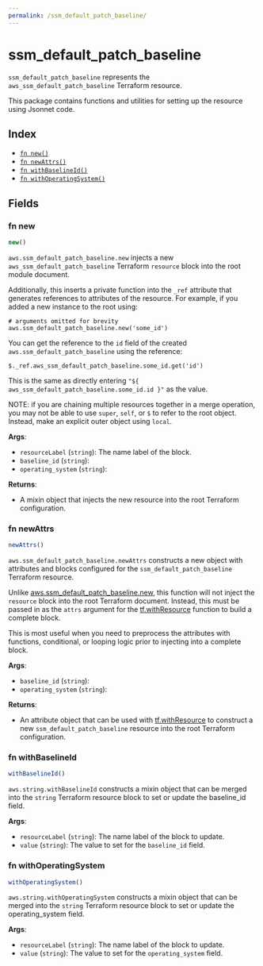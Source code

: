 ```yaml
---
permalink: /ssm_default_patch_baseline/
---
```


# ssm_default_patch_baseline

`ssm_default_patch_baseline` represents the `aws_ssm_default_patch_baseline` Terraform resource.



This package contains functions and utilities for setting up the resource using Jsonnet code.


## Index

* [`fn new()`](#fn-new)
* [`fn newAttrs()`](#fn-newattrs)
* [`fn withBaselineId()`](#fn-withbaselineid)
* [`fn withOperatingSystem()`](#fn-withoperatingsystem)

## Fields

### fn new

```ts
new()
```


`aws.ssm_default_patch_baseline.new` injects a new `aws_ssm_default_patch_baseline` Terraform `resource`
block into the root module document.

Additionally, this inserts a private function into the `_ref` attribute that generates references to attributes of the
resource. For example, if you added a new instance to the root using:

    # arguments omitted for brevity
    aws.ssm_default_patch_baseline.new('some_id')

You can get the reference to the `id` field of the created `aws.ssm_default_patch_baseline` using the reference:

    $._ref.aws_ssm_default_patch_baseline.some_id.get('id')

This is the same as directly entering `"${ aws_ssm_default_patch_baseline.some_id.id }"` as the value.

NOTE: if you are chaining multiple resources together in a merge operation, you may not be able to use `super`, `self`,
or `$` to refer to the root object. Instead, make an explicit outer object using `local`.

**Args**:
  - `resourceLabel` (`string`): The name label of the block.
  - `baseline_id` (`string`): 
  - `operating_system` (`string`): 

**Returns**:
- A mixin object that injects the new resource into the root Terraform configuration.


### fn newAttrs

```ts
newAttrs()
```


`aws.ssm_default_patch_baseline.newAttrs` constructs a new object with attributes and blocks configured for the `ssm_default_patch_baseline`
Terraform resource.

Unlike [aws.ssm_default_patch_baseline.new](#fn-new), this function will not inject the `resource`
block into the root Terraform document. Instead, this must be passed in as the `attrs` argument for the
[tf.withResource](https://github.com/tf-libsonnet/core/tree/main/docs#fn-withresource) function to build a complete block.

This is most useful when you need to preprocess the attributes with functions, conditional, or looping logic prior to
injecting into a complete block.

**Args**:
  - `baseline_id` (`string`): 
  - `operating_system` (`string`): 

**Returns**:
  - An attribute object that can be used with [tf.withResource](https://github.com/tf-libsonnet/core/tree/main/docs#fn-withresource) to construct a new `ssm_default_patch_baseline` resource into the root Terraform configuration.


### fn withBaselineId

```ts
withBaselineId()
```

`aws.string.withBaselineId` constructs a mixin object that can be merged into the `string`
Terraform resource block to set or update the baseline_id field.



**Args**:
  - `resourceLabel` (`string`): The name label of the block to update.
  - `value` (`string`): The value to set for the `baseline_id` field.


### fn withOperatingSystem

```ts
withOperatingSystem()
```

`aws.string.withOperatingSystem` constructs a mixin object that can be merged into the `string`
Terraform resource block to set or update the operating_system field.



**Args**:
  - `resourceLabel` (`string`): The name label of the block to update.
  - `value` (`string`): The value to set for the `operating_system` field.
